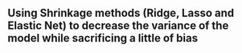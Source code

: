 ## Using Shrinkage methods (Ridge, Lasso and Elastic Net) to decrease the variance of the model while sacrificing a little of bias
